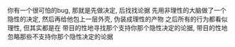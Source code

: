 你有一个很可怕的bug, 那就是先做决定, 后找找论据
先用非理性的大脑做了一个隐性的决定, 然后再给他包上一层外壳, 伪装成理性的产物
之后所有的行为都看似理性, 但其实都是在
带目的性地寻找那个支持你那个隐性决定的论据,
带目的性地忽略那些不支持你那个隐性决定的论据
